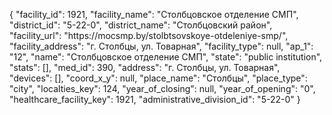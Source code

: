 {
    "facility_id": 1921,
    "facility_name": "Столбцовское отделение СМП",
    "district_id": "5-22-0",
    "district_name": "Столбцовский район",
    "facility_url": "https:\/\/mocsmp.by\/stolbtsovskoye-otdeleniye-smp\/",
    "facility_address": "г. Столбцы, ул. Товарная",
    "facility_type": null,
    "ap_1": "12",
    "name": "Столбцовское отделение СМП",
    "state": "public institution",
    "stats": [],
    "med_id": 390,
    "address": "г. Столбцы, ул. Товарная",
    "devices": [],
    "coord_x_y": null,
    "place_name": "Столбцы",
    "place_type": "city",
    "localties_key": 124,
    "year_of_closing": null,
    "year_of_opening": "0",
    "healthcare_facility_key": 1921,
    "administrative_division_id": "5-22-0"
}